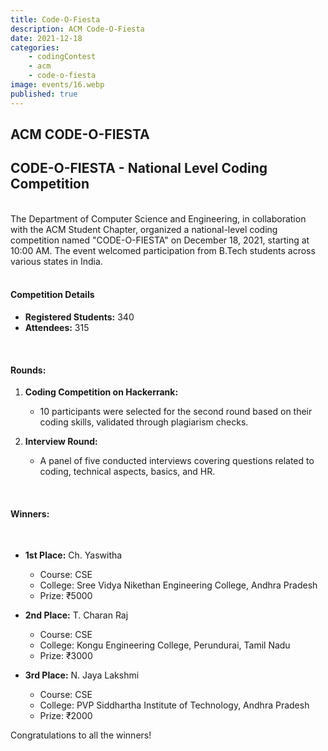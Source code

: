 ```yaml
---
title: Code-O-Fiesta
description: ACM Code-O-Fiesta
date: 2021-12-18 
categories:
    - codingContest
    - acm
    - code-o-fiesta
image: events/16.webp
published: true
---
```


## ACM CODE-O-FIESTA

<h2 style="text-align:left;">CODE-O-FIESTA - National Level Coding Competition</h2>

<br>
The Department of Computer Science and Engineering, in collaboration with the ACM Student Chapter, organized a national-level coding competition named "CODE-O-FIESTA" on December 18, 2021, starting at 10:00 AM. The event welcomed participation from B.Tech students across various states in India.
<br><br>

#### Competition Details


- **Registered Students:** 340
- **Attendees:** 315

<br>

#### Rounds:



1. **Coding Competition on Hackerrank:**
   - 10 participants were selected for the second round based on their coding skills, validated through plagiarism checks.



2. **Interview Round:**
   - A panel of five conducted interviews covering questions related to coding, technical aspects, basics, and HR.

<br>

#### Winners:

<br>

- **1st Place:** Ch. Yaswitha
  - Course: CSE
  - College: Sree Vidya Nikethan Engineering College, Andhra Pradesh
  - Prize: ₹5000

- **2nd Place:** T. Charan Raj
  - Course: CSE
  - College: Kongu Engineering College, Perundurai, Tamil Nadu
  - Prize: ₹3000

- **3rd Place:** N. Jaya Lakshmi
  - Course: CSE
  - College: PVP Siddhartha Institute of Technology, Andhra Pradesh
  - Prize: ₹2000

Congratulations to all the winners!

